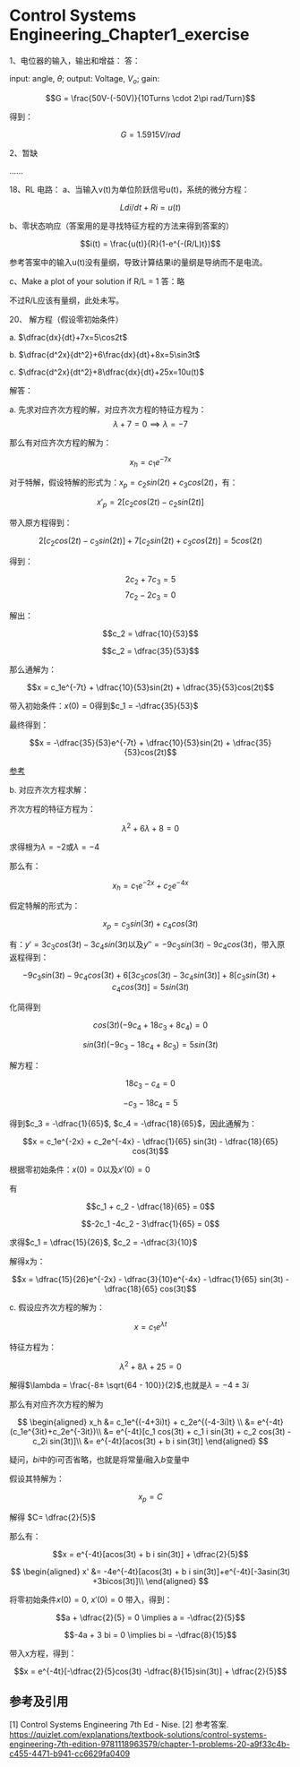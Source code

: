 # Control Systems Engineering_Chapter1_exercise

1、电位器的输入，输出和增益：
答：

input: angle, $\theta$;
output: Voltage, $V_o$;
gain: 

$$G = \frac{50V-(-50V)}{10Turns \cdot 2\pi rad/Turn}$$

得到：

$$G = 1.5915 V/rad$$

2、暂缺

......

18、RL 电路：
a、当输入v(t)为单位阶跃信号u(t)，系统的微分方程：

$$Ldi/dt + Ri = u(t)$$

b、零状态响应（答案用的是寻找特征方程的方法来得到答案的）

$$i(t) = \frac{u(t)}{R}(1-e^{-(R/L)t})$$

参考答案中的输入u(t)没有量纲，导致计算结果i的量纲是导纳而不是电流。

c、Make a plot of your solution if R/L = 1
答：略

不过R/L应该有量纲，此处未写。

20、 解方程（假设零初始条件）

a. $\dfrac{dx}{dt}+7x=5\cos2t$

b. $\dfrac{d^2x}{dt^2}+6\frac{dx}{dt}+8x=5\sin3t$

c. $\dfrac{d^2x}{dt^2}+8\dfrac{dx}{dt}+25x=10u(t)$

解答：

a. 先求对应齐次方程的解，对应齐次方程的特征方程为：
$$\lambda+7=0\implies\lambda=-7$$

那么有对应齐次方程的解为：

$$x_h = c_1e^{-7x}$$

对于特解，假设特解的形式为：$x_p = c_2sin(2t) + c_3cos(2t)$，有：

$$x'_p = 2[c_2cos(2t) -c_2sin(2t)]$$

带入原方程得到：

$$2[c_2cos(2t) -c_3sin(2t)] + 7 [c_2sin(2t) + c_3cos(2t)]= 5cos(2t)$$

得到：

$$2c_2 + 7c_3 = 5$$
$$7c_2 - 2c_3 = 0$$

解出：

$$c_2 = \dfrac{10}{53}$$

$$c_2 = \dfrac{35}{53}$$

那么通解为：

$$x = c_1e^{-7t} + \dfrac{10}{53}sin(2t) + \dfrac{35}{53}cos(2t)$$

带入初始条件：$x(0)=0$得到$c_1 = -\dfrac{35}{53}$

最终得到：

$$x = -\dfrac{35}{53}e^{-7t} + \dfrac{10}{53}sin(2t) + \dfrac{35}{53}cos(2t)$$

[参考](https://quizlet.com/explanations/textbook-solutions/control-systems-engineering-7th-edition-9781118963579/chapter-1-problems-20-a9f33c4b-c455-4471-b941-cc6629fa0409)

b. 对应齐次方程求解：

齐次方程的特征方程为：

$$\lambda^2+6\lambda+8=0$$

求得根为$\lambda = -2$或$\lambda = -4$

那么有：

$$x_h = c_1e^{-2x} + c_2e^{-4x}$$

假定特解的形式为：

$$x_p = c_3sin(3t) +c_4cos(3t)$$

有：$y'= 3c_3cos(3t)-3c_4sin(3t)$以及$y'' = -9c_3sin(3t)-9c_4cos(3t)$，带入原返程得到：

$$-9c_3sin(3t)-9c_4cos(3t) + 6[3c_3cos(3t)-3c_4sin(3t)] + 8[c_3sin(3t) +c_4cos(3t)]= 5sin(3t)$$

化简得到

$$cos(3t)(-9c_4 + 18c_3 + 8c_4) = 0$$

$$sin(3t)(-9c_3 - 18c_4 + 8c_3) = 5sin(3t)$$

解方程：

$$18c_3 - c_4 = 0$$

$$-c_3 - 18c_4 = 5$$

得到$c_3 = -\dfrac{1}{65}$, $c_4 = -\dfrac{18}{65}$，因此通解为：

$$x = c_1e^{-2x} + c_2e^{-4x} - \dfrac{1}{65} sin(3t) - \dfrac{18}{65} cos(3t)$$

根据零初始条件：$x(0)= 0$以及$x'(0)=0$

有

$$c_1 + c_2 - \dfrac{18}{65} = 0$$

$$-2c_1 -4c_2 - 3\dfrac{1}{65} = 0$$

求得$c_1 = \dfrac{15}{26}$, $c_2 = -\dfrac{3}{10}$

解得x为：

$$x = \dfrac{15}{26}e^{-2x} - \dfrac{3}{10}e^{-4x} - \dfrac{1}{65} sin(3t) - \dfrac{18}{65} cos(3t)$$

c. 假设应齐次方程的解为：

$$x = c_1 e^{\lambda t}$$

特征方程为：

$$\lambda^2 +8\lambda +25 = 0$$

解得$\lambda = \frac{-8± \sqrt{64 - 100}}{2}$,也就是$\lambda = -4 ± 3i$

那么有对应齐次方程的解为

$$
\begin{aligned}
x_h &= c_1e^{(-4+3i)t} + c_2e^{(-4-3i)t} \\
&= e^{-4t}(c_1e^{3it}+c_2e^{-3it})\\
&= e^{-4t}[c_1 cos(3t) + c_1 i sin(3t) + c_2 cos(3t) -c_2i sin(3t)]\\
&= e^{-4t}[acos(3t) + b i sin(3t)]
\end{aligned}
$$

疑问，$bi$中的i可否省略，也就是将常量$i$融入$b$变量中

假设其特解为：

$$x_p = C$$

解得 $C= \dfrac{2}{5}$

那么有：

$$x = e^{-4t}[acos(3t) + b i sin(3t)] + \dfrac{2}{5}$$

$$
\begin{aligned}
x' &= -4e^{-4t}[acos(3t) + b i sin(3t)]+e^{-4t}[-3asin(3t) +3bicos(3t)]\\
\end{aligned}
$$

将零初始条件$x(0) = 0$, $x'(0)=0$ 带入，得到：

$$a + \dfrac{2}{5} = 0 \implies a = -\dfrac{2}{5}$$

$$-4a + 3 bi = 0 \implies bi = -\dfrac{8}{15}$$

带入x方程，得到：

$$x = e^{-4t}[-\dfrac{2}{5}cos(3t) -\dfrac{8}{15}sin(3t)] + \dfrac{2}{5}$$

## 参考及引用

[1] Control Systems Engineering 7th Ed - Nise.
[2] 参考答案. <https://quizlet.com/explanations/textbook-solutions/control-systems-engineering-7th-edition-9781118963579/chapter-1-problems-20-a9f33c4b-c455-4471-b941-cc6629fa0409>
